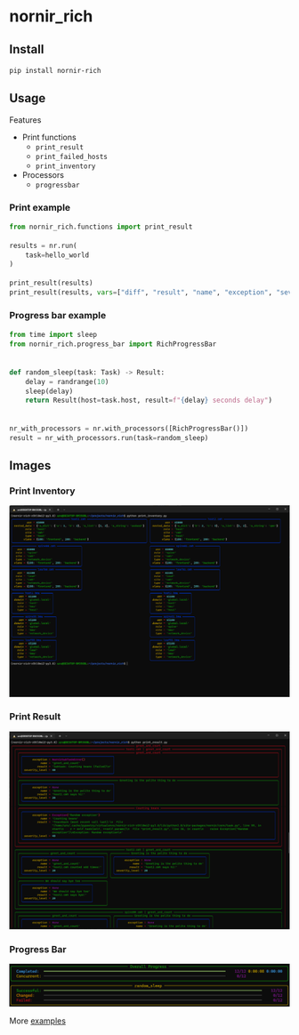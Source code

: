 # nornir_rich

## Install

```bash
pip install nornir-rich
```

## Usage

Features

- Print functions
  - `print_result`
  - `print_failed_hosts`
  - `print_inventory`
- Processors
  - `progressbar`


### Print example

```python
from nornir_rich.functions import print_result

results = nr.run(
    task=hello_world
)

print_result(results)
print_result(results, vars=["diff", "result", "name", "exception", "severity_level"])
```

### Progress bar example

```python
from time import sleep
from nornir_rich.progress_bar import RichProgressBar


def random_sleep(task: Task) -> Result:
    delay = randrange(10)
    sleep(delay)
    return Result(host=task.host, result=f"{delay} seconds delay")


nr_with_processors = nr.with_processors([RichProgressBar()])
result = nr_with_processors.run(task=random_sleep)
```


## Images

### Print Inventory

![Print inventory](https://raw.githubusercontent.com/InfrastructureAsCode-ch/nornir_rich/main/docs/imgs/print_inventory.png)

### Print Result

![Print Result](https://raw.githubusercontent.com/InfrastructureAsCode-ch/nornir_rich/main/docs/imgs/print_result.png)

### Progress Bar

![Progress Bar](https://raw.githubusercontent.com/InfrastructureAsCode-ch/nornir_rich/main/docs/imgs/progressbar.png)


More [examples](https://raw.githubusercontent.com/InfrastructureAsCode-ch/nornir_rich/main/docs/imgs/print_functions.ipynb)